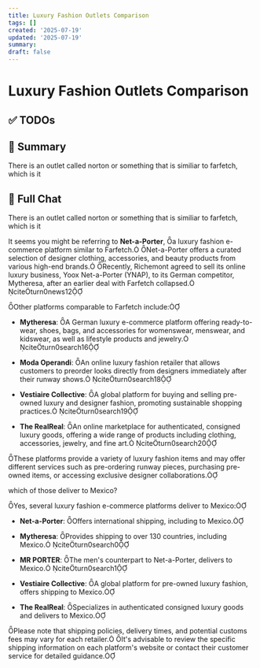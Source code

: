 ```yaml
---
title: Luxury Fashion Outlets Comparison
tags: []
created: '2025-07-19'
updated: '2025-07-19'
summary:
draft: false
---
```


# Luxury Fashion Outlets Comparison

## ✅ TODOs


## 📌 Summary
There is an outlet called norton or something that is similiar to farfetch, which is it

## 🧠 Full Chat


There is an outlet called norton or something that is similiar to farfetch, which is it



It seems you might be referring to **Net-a-Porter**, a luxury fashion e-commerce platform similar to Farfetch. Net-a-Porter offers a curated selection of designer clothing, accessories, and beauty products from various high-end brands. Recently, Richemont agreed to sell its online luxury business, Yoox Net-a-Porter (YNAP), to its German competitor, Mytheresa, after an earlier deal with Farfetch collapsed. citeturn0news12

Other platforms comparable to Farfetch include:

- **Mytheresa**: A German luxury e-commerce platform offering ready-to-wear, shoes, bags, and accessories for womenswear, menswear, and kidswear, as well as lifestyle products and jewelry. citeturn0search16

- **Moda Operandi**: An online luxury fashion retailer that allows customers to preorder looks directly from designers immediately after their runway shows. citeturn0search18

- **Vestiaire Collective**: A global platform for buying and selling pre-owned luxury and designer fashion, promoting sustainable shopping practices. citeturn0search19

- **The RealReal**: An online marketplace for authenticated, consigned luxury goods, offering a wide range of products including clothing, accessories, jewelry, and fine art. citeturn0search20

These platforms provide a variety of luxury fashion items and may offer different services such as pre-ordering runway pieces, purchasing pre-owned items, or accessing exclusive designer collaborations. 

which of those deliver to Mexico?

Yes, several luxury fashion e-commerce platforms deliver to Mexico:

- **Net-a-Porter**: Offers international shipping, including to Mexico.

- **Mytheresa**: Provides shipping to over 130 countries, including Mexico. citeturn0search0

- **MR PORTER**: The men's counterpart to Net-a-Porter, delivers to Mexico. citeturn0search1

- **Vestiaire Collective**: A global platform for pre-owned luxury fashion, offers shipping to Mexico.

- **The RealReal**: Specializes in authenticated consigned luxury goods and delivers to Mexico.

Please note that shipping policies, delivery times, and potential customs fees may vary for each retailer. It's advisable to review the specific shipping information on each platform's website or contact their customer service for detailed guidance.